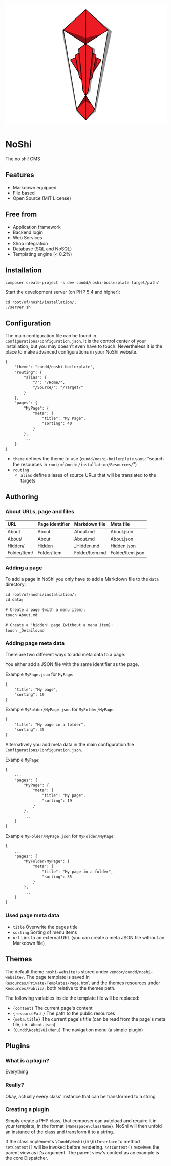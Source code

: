 ![NoShi Logo][logo]

NoShi
=====

The no shi! CMS


Features
--------

- Markdown equipped
- File based
- Open Source (MIT License)


Free from
---------

- Application framework
- Backend login
- Web Services
- Shop integration
- Database (SQL and NoSQL)
- Templating engine (< 0.2%)


Installation
------------

    composer create-project -s dev cundd/noshi-boilerplate target/path/

Start the development server (on PHP 5.4 and higher):

	cd root/of/noshi/installation/;
	./server.sh


Configuration
-------------

The main configuration file can be found in `Configurations/Configuration.json`. It is the control center of your installation, but you may doesn't even have to touch. Nevertheless it is the place to make advanced configurations in your NoShi website.

	{
		"theme": "cundd/noshi-boilerplate",
		"routing": {
			"alias": {
				"/": "/Home/",
				"/Source/": "/Target/"
			}
		},
		"pages": {
			"MyPage": {
				"meta": {
					"title": "My Page",
					"sorting": 40
				}
			},
			...
		}
	}

- `theme` defines the theme to use (`cundd/noshi-boilerplate` says: "search the resources in `root/of/noshi/installation/Resources/`")
- `routing`
	- `alias` define aliases of source URLs that will be translated to the targets


Authoring
---------

### About URLs, page and files

| URL               | Page identifier   | Markdown file     | Meta file         |
| :---------------- | :---------------- | :---------------- | :---------------- |
| About             | About             | About.md          | About.json        |
| About/            | About             | About.md          | About.json        |
| Hidden/           | Hidden            | _Hidden.md        | Hidden.json       |
| Folder/Item/      | Folder/Item       | Folder/Item.md    | Folder/Item.json  |


### Adding a page

To add a page in NoShi you only have to add a Markdown file to the `data` directory:

	cd root/of/noshi/installation/;
	cd data;
	
	# Create a page (with a menu item):
	touch About.md
	
	# Create a 'hidden' page (without a menu item):
	touch _Details.md


### Adding page meta data

There are two different ways to add meta data to a page.

You either add a JSON file with the same identifier as the page. 

Example `MyPage.json` for `MyPage`:

	{
		"title": "My page",
		"sorting": 19
	}
	
Example `MyFolder/MyPage.json` for `MyFolder/MyPage`:

	{
		"title": "My page in a folder",
		"sorting": 35
	}

Alternatively you add meta data in the main configuration file `Configurations/Configuration.json`.

Example `MyPage`:

	{
		...
		"pages": {
			"MyPage": {
				"meta": {
					"title": "My page",
					"sorting": 19
				}
			},
			...
		}
	}

Example `MyFolder/MyPage.json` for `MyFolder/MyPage`:

	{
		...
		"pages": {
			"MyFolder/MyPage": {
				"meta": {
					"title": "My page in a folder",
					"sorting": 35
				}
			},
			...
		}
	}


### Used page meta data

- `title` Overwrite the pages title
- `sorting` Sorting of menu items
- `url` Link to an external URL (you can create a meta JSON file without an Markdown file)


Themes
------

The default theme `noshi-website` is stored under `vendor/cundd/noshi-website/`.
The page template is saved in `Resources/Private/Templates/Page.html` and the themes resources under `Resources/Public/`,
both relative to the themes path.

The following variables inside the template file will be replaced:

- `{content}` The current page's content
- `{resourcePath}` The path to the public resources
- `{meta.title}` The current page's title (can be read from the page's meta file; i.e.: `About.json`)
- `{Cundd\Noshi\Ui\Menu}` The navigation menu (a simple plugin)


Plugins
-------

### What is a plugin?
Everything

### Really?
Okay, actually every class' instance that can be transformed to a string

### Creating a plugin
Simply create a PHP class, that composer can autoload and require it in your template, in the format
`{Namespace\ClassName}`. NoShi will then unfold an instance of the class and transform it to a string.

If the class implements `\Cundd\Noshi\Ui\UiInterface` to method `setContext()` will be invoked before rendering.
`setContext()` receives the parent view as it's argument. The parent view's context as an example is the core Dispatcher.



[logo]: /Resources/Public/Graphics/noshi-logo.png
